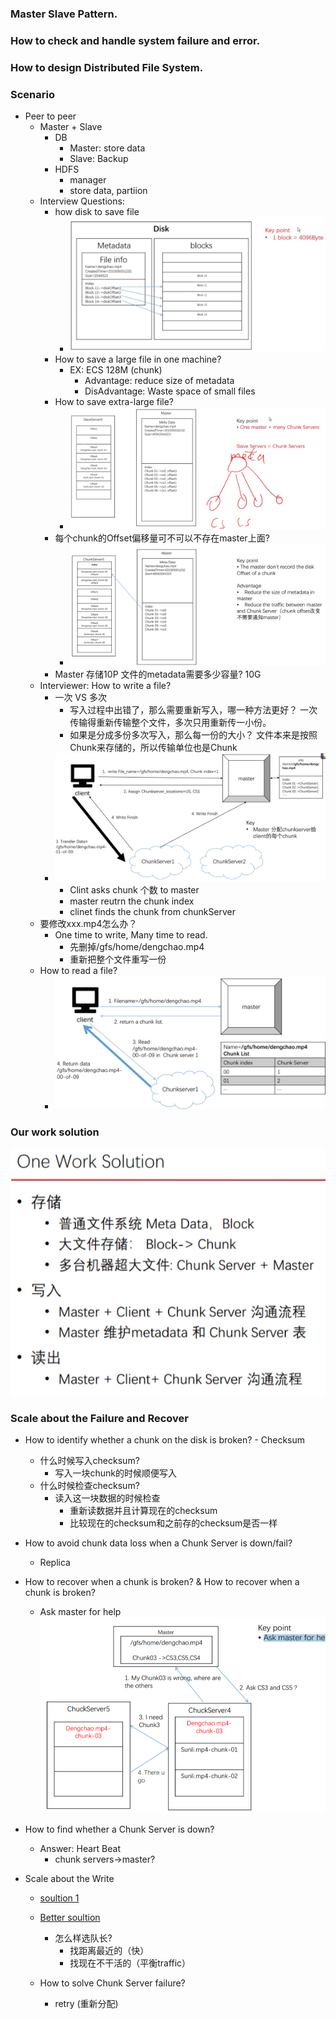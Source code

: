 ### Master Slave Pattern.
### How to check and handle system failure and error.
### How to design Distributed File System.


### Scenario 
- Peer to peer
    - Master + Slave
        - DB
            - Master: store data 
            - Slave: Backup
        - HDFS
            - manager
            - store data, partiion
    - Interview Questions:
        - how disk to save file
            - ![Disk save data](./assets/chap1_28.png)
        - How to save a large file in one machine?
            - EX: ECS 128M (chunk)
                - Advantage: reduce size of metadata
                - DisAdvantage: Waste space of small files
        - How to save extra-large file?
            - ![Scale about the storge](./assets/chap1_29.png)
        - 每个chunk的Offset偏移量可不可以不存在master上面?
            - ![Scale about the storge](./assets/chap1_30.png)
        - Master 存储10P 文件的metadata需要多少容量?
           10G
    - Interviewer: How to write a file?
        - 一次 VS 多次
            - 写入过程中出错了，那么需要重新写入，哪一种方法更好？ 一次传输得重新传输整个文件，多次只用重新传一小份。
            -  如果是分成多份多次写入，那么每一份的大小？ 文件本来是按照Chunk来存储的，所以传输单位也是Chunk
        - ![write a file](./assets/chap1_31.png)
            - Clint asks chunk 个数 to master
            - master reutrn the chunk index
            - clinet finds the chunk from chunkServer
    - 要修改xxx.mp4怎么办？
        - One time to write, Many time to read.
            - 先删掉/gfs/home/dengchao.mp4
            - 重新把整个文件重写一份
    - How to read a file?
        - ![read a file](./assets/chap1_32.png)


### Our work solution
![Our work solution](./assets/chap1_33.png)

### Scale about the Failure and Recover
- How to identify whether a chunk on the disk is broken?
        - Checksum
    - 什么时候写入checksum?
        - 写入一块chunk的时候顺便写入
    - 什么时候检查checksum?
        - 读入这一块数据的时候检查
            - 重新读数据并且计算现在的checksum
            - 比较现在的checksum和之前存的checksum是否一样

- How to avoid chunk data loss when a Chunk Server is down/fail?
    - Replica

- How to recover when a chunk is broken? & How to recover when a chunk is broken?
    - Ask master for help ![Ask master for help](./assets/chap1_34.png)

- How to find whether a Chunk Server is down?
    - Answer: Heart Beat
        - chunk servers->master?

- Scale about the Write
    - [soultion 1](./assets/chap1_35.png)
    - [Better soultion](./assets/chap1_36.png)
        - 怎么样选队长?
            - 找距离最近的（快）
            - 找现在不干活的（平衡traffic）

    - How to solve Chunk Server failure?
        - retry (重新分配)